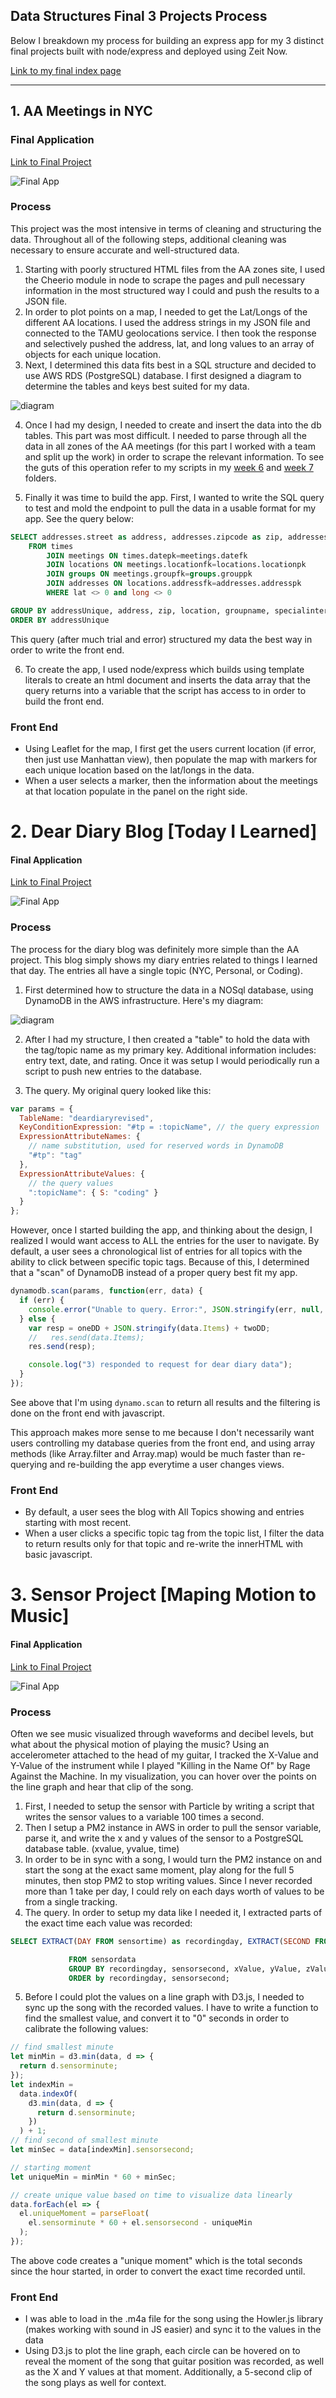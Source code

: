 ## Data Structures Final 3 Projects Process

Below I breakdown my process for building an express app for my 3 distinct final projects built with node/express and deployed using Zeit Now.

[Link to my final index page](https://data-structures-finals-qkspqllnwh.now.sh/ "Finals")

---

## 1. AA Meetings in NYC

### Final Application

[Link to Final Project](https://data-structures-finals-qkspqllnwh.now.sh/aa "Final AA Project")

![Final App](https://cl.ly/8d74b590c808/Image%2525202018-12-16%252520at%2525201.41.34%252520PM.png)

### Process

This project was the most intensive in terms of cleaning and structuring the data. Throughout all of the following steps, additional cleaning was necessary to ensure accurate and well-structured data.

1. Starting with poorly structured HTML files from the AA zones site, I used the Cheerio module in node to scrape the pages and pull necessary information in the most structured way I could and push the results to a JSON file.
2. In order to plot points on a map, I needed to get the Lat/Longs of the different AA locations. I used the address strings in my JSON file and connected to the TAMU geolocations service. I then took the response and selectively pushed the address, lat, and long values to an array of objects for each unique location.
3. Next, I determined this data fits best in a SQL structure and decided to use AWS RDS (PostgreSQL) database. I first designed a diagram to determine the tables and keys best suited for my data.

![diagram](../4-weekly-assignment/week4.1.aaMeetings_erd.png)

4. Once I had my design, I needed to create and insert the data into the db tables. This part was most difficult. I needed to parse through all the data in all zones of the AA meetings (for this part I worked with a team and split up the work) in order to scrape the relevant information. To see the guts of this operation refer to my scripts in my [week 6](../6-weekly-assignment) and [week 7](../7-weekly-assignment) folders.

5. Finally it was time to build the app. First, I wanted to write the SQL query to test and mold the endpoint to pull the data in a usable format for my app. See the query below:

```SQL
SELECT addresses.street as address, addresses.zipcode as zip, addresses.lat as lat, addresses.long as long, addresses.addresspk as addressUnique, locations.name as location, locations.details as details, specialinterest, groups.name as groupname, wheelchairaccess as wheelchair, groups.scheduledetails as scheduledetails, json_agg(json_build_object('day', day, 'starttime', starttime, 'endtime', endtime)) as meetings
    FROM times
        JOIN meetings ON times.datepk=meetings.datefk
        JOIN locations ON meetings.locationfk=locations.locationpk
        JOIN groups ON meetings.groupfk=groups.grouppk
        JOIN addresses ON locations.addressfk=addresses.addresspk
        WHERE lat <> 0 and long <> 0

GROUP BY addressUnique, address, zip, location, groupname, specialinterest, details, scheduledetails, wheelchair
ORDER BY addressUnique
```

This query (after much trial and error) structured my data the best way in order to write the front end.

6. To create the app, I used node/express which builds using template literals to create an html document and inserts the data array that the query returns into a variable that the script has access to in order to build the front end.

### Front End

- Using Leaflet for the map, I first get the users current location (if error, then just use Manhattan view), then populate the map with markers for each unique location based on the lat/longs in the data.
- When a user selects a marker, then the information about the meetings at that location populate in the panel on the right side.

# 2. Dear Diary Blog [Today I Learned]

#### Final Application

[Link to Final Project](https://data-structures-finals-qkspqllnwh.now.sh/deardiary "Final DD Project")

![Final App](https://cl.ly/8cc492a218fd/Image%2525202018-12-16%252520at%2525202.00.04%252520PM.png)

### Process

The process for the diary blog was definitely more simple than the AA project. This blog simply shows my diary entries related to things I learned that day. The entries all have a single topic (NYC, Personal, or Coding).

1. First determined how to structure the data in a NOSql database, using DynamoDB in the AWS infrastructure. Here's my diagram:

![diagram](../5-weekly-assignment/week5.1_NoSQLdiagram.png)

2. After I had my structure, I then created a "table" to hold the data with the tag/topic name as my primary key. Additional information includes: entry text, date, and rating. Once it was setup I would periodically run a script to push new entries to the database.

3. The query. My original query looked like this:

```javascript
var params = {
  TableName: "deardiaryrevised",
  KeyConditionExpression: "#tp = :topicName", // the query expression
  ExpressionAttributeNames: {
    // name substitution, used for reserved words in DynamoDB
    "#tp": "tag"
  },
  ExpressionAttributeValues: {
    // the query values
    ":topicName": { S: "coding" }
  }
};
```

However, once I started building the app, and thinking about the design, I realized I would want access to ALL the entries for the user to navigate. By default, a user sees a chronological list of entries for all topics with the ability to click between specific topic tags. Because of this, I determined that a "scan" of DynamoDB instead of a proper query best fit my app.

```javascript
dynamodb.scan(params, function(err, data) {
  if (err) {
    console.error("Unable to query. Error:", JSON.stringify(err, null, 2));
  } else {
    var resp = oneDD + JSON.stringify(data.Items) + twoDD;
    //   res.send(data.Items);
    res.send(resp);

    console.log("3) responded to request for dear diary data");
  }
});
```

See above that I'm using `dynamo.scan` to return all results and the filtering is done on the front end with javascript.

This approach makes more sense to me because I don't necessarily want users controlling my database queries from the front end, and using array methods (like Array.filter and Array.map) would be much faster than re-querying and re-building the app everytime a user changes views.

### Front End

- By default, a user sees the blog with All Topics showing and entries starting with most recent.
- When a user clicks a specific topic tag from the topic list, I filter the data to return results only for that topic and re-write the innerHTML with basic javascript.

# 3. Sensor Project [Maping Motion to Music]

#### Final Application

[Link to Final Project](https://data-structures-finals-qkspqllnwh.now.sh/ss "Final DD Project")

![Final App](https://cl.ly/091ac63bc8ef/Image%2525202018-12-16%252520at%2525202.02.00%252520PM.png)

### Process

Often we see music visualized through waveforms and decibel levels, but what about the physical motion of playing the music? Using an accelerometer attached to the head of my guitar, I tracked the X-Value and Y-Value of the instrument while I played "Killing in the Name Of" by Rage Against the Machine. In my visualization, you can hover over the points on the line graph and hear that clip of the song.

1. First, I needed to setup the sensor with Particle by writing a script that writes the sensor values to a variable 100 times a second.
2. Then I setup a PM2 instance in AWS in order to pull the sensor variable, parse it, and write the x and y values of the sensor to a PostgreSQL database table. (xvalue, yvalue, time)
3. In order to be in sync with a song, I would turn the PM2 instance on and start the song at the exact same moment, play along for the full 5 minutes, then stop PM2 to stop writing values. Since I never recorded more than 1 take per day, I could rely on each days worth of values to be from a single tracking.
4. The query. In order to setup my data like I needed it, I extracted parts of the exact time each value was recorded:

```SQL
SELECT EXTRACT(DAY FROM sensortime) as recordingday, EXTRACT(SECOND FROM sensortime) as sensorsecond, xValue, yValue, zValue

             FROM sensordata
             GROUP BY recordingday, sensorsecond, xValue, yValue, zValue
             ORDER by recordingday, sensorsecond;
```

5. Before I could plot the values on a line graph with D3.js, I needed to sync up the song with the recorded values. I have to write a function to find the smallest value, and convert it to "0" seconds in order to calibrate the following values:

```javascript
// find smallest minute
let minMin = d3.min(data, d => {
  return d.sensorminute;
});
let indexMin =
  data.indexOf(
    d3.min(data, d => {
      return d.sensorminute;
    })
  ) + 1;
// find second of smallest minute
let minSec = data[indexMin].sensorsecond;

// starting moment
let uniqueMin = minMin * 60 + minSec;

// create unique value based on time to visualize data linearly
data.forEach(el => {
  el.uniqueMoment = parseFloat(
    el.sensorminute * 60 + el.sensorsecond - uniqueMin
  );
});
```

The above code creates a "unique moment" which is the total seconds since the hour started, in order to convert the exact time recorded until.

### Front End

- I was able to load in the .m4a file for the song using the Howler.js library (makes working with sound in JS easier) and sync it to the values in the data
- Using D3.js to plot the line graph, each circle can be hovered on to reveal the moment of the song that guitar position was recorded, as well as the X and Y values at that moment. Additionally, a 5-second clip of the song plays as well for context.
